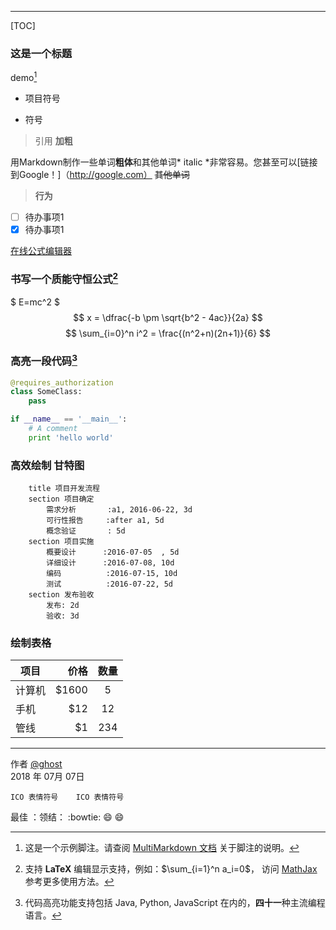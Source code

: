 ------
[TOC]

### 这是一个标题 
demo[^demo]
- 项目符号
+ 符号
> 引用
**加粗**

用Markdown制作一些单词**粗体**和其他单词* italic *非常容易。您甚至可以[链接到Google！]（http://google.com）
~~其他单词~~

> <i class="icon-file"></i> **行为**

- [ ] 待办事项1
- [x] 待办事项1

[在线公式编辑器](https://www.codecogs.com/latex/eqneditor.php)
### 书写一个质能守恒公式[^LaTeX]
$ E=mc^2 $
$$	x = \dfrac{-b \pm \sqrt{b^2 - 4ac}}{2a} $$
$$ \sum_{i=0}^n i^2 = \frac{(n^2+n)(2n+1)}{6} $$

### 高亮一段代码[^code]
```python
@requires_authorization
class SomeClass:
    pass

if __name__ == '__main__':
    # A comment
    print 'hello world'
```
### 高效绘制 甘特图
```gantt
    title 项目开发流程
    section 项目确定
        需求分析       :a1, 2016-06-22, 3d
        可行性报告     :after a1, 5d
        概念验证       : 5d
    section 项目实施
        概要设计      :2016-07-05  , 5d
        详细设计      :2016-07-08, 10d
        编码          :2016-07-15, 10d
        测试          :2016-07-22, 5d
    section 发布验收
        发布: 2d
        验收: 3d
```

### 绘制表格

| 项目        | 价格   |  数量  |
| --------   | -----:  | :----:  |
| 计算机     | \$1600 |   5     |
| 手机        |   \$12   |   12   |
| 管线        |    \$1    |  234  |

-------
作者 [@ghost][3]     
2018 年 07月 07日  

[^demo]: 这是一个示例脚注。请查阅 [MultiMarkdown 文档](https://github.com/fletcher/MultiMarkdown/wiki/MultiMarkdown-Syntax-Guide#footnotes) 关于脚注的说明。  

[^LaTeX]: 支持 **LaTeX** 编辑显示支持，例如：$\sum_{i=1}^n a_i=0$， 访问 [MathJax][4] 参考更多使用方法。

[^code]: 代码高亮功能支持包括 Java, Python, JavaScript 在内的，**四十一**种主流编程语言。

<i class="icon-share"></i>

[1]: https://www.zybuluo.com/mdeditor?url=https://www.zybuluo.com/static/editor/md-help.markdown
[2]: https://www.zybuluo.com/mdeditor?url=https://www.zybuluo.com/static/editor/md-help.markdown#cmd-markdown-高阶语法手册
[3]: http://weibo.com/ghosert
[4]: http://meta.math.stackexchange.com/questions/5020/mathjax-basic-tutorial-and-quick-reference

	ICO	表情符号	ICO	表情符号
最佳	：领结：	:bowtie:	😄	:smile: